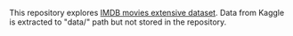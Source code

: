 This repository explores [IMDB movies extensive dataset](https://www.kaggle.com/stefanoleone992/imdb-extensive-dataset). Data from Kaggle is extracted to "data/" path but not stored in the repository.